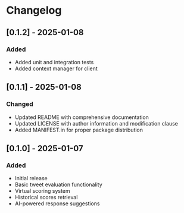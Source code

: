 # Changelog

## [0.1.2] - 2025-01-08

### Added
- Added unit and integration tests
- Added context manager for client

## [0.1.1] - 2025-01-08

### Changed
- Updated README with comprehensive documentation
- Updated LICENSE with author information and modification clause
- Added MANIFEST.in for proper package distribution

## [0.1.0] - 2025-01-07

### Added
- Initial release
- Basic tweet evaluation functionality
- Virtual scoring system
- Historical scores retrieval
- AI-powered response suggestions 